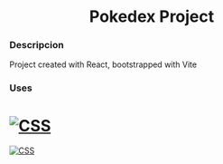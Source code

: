 <h1 align="center">Pokedex Project</h1>

### Descripcion

Project created with React, bootstrapped with Vite

### Uses

# [![CSS](https://img.shields.io/badge/vite-3.2.2-blue)](https://www.npmjs.com/package/vite)

[![CSS](https://img.shields.io/badge/tailwindcss-3.2.1-blue)](https://www.npmjs.com/package/tailwindcss)
